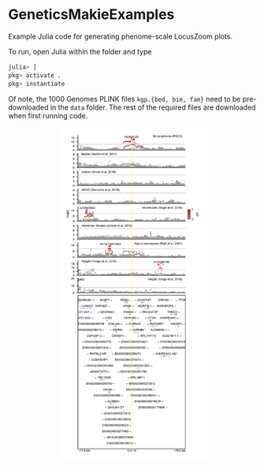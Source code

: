 # GeneticsMakieExamples

Example Julia code for generating phenome-scale LocusZoom plots.

To run, open Julia within the folder and type
```julia
julia> ]
pkg> activate .
pkg> instantiate
```

Of note, the 1000 Genomes PLINK files `kgp.{bed, bim, fam}` need to be pre-downloaded in the `data` folder.
The rest of the required files are downloaded when first running code.

<p align="center"><img width="60%" style="border-radius: 5px;" src="figs/CHRNA5-locuszoom.png"></p>
